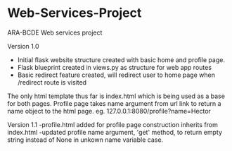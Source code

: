 # Web-Services-Project
ARA-BCDE Web services project

Version 1.0
- Initial flask website structure created with basic home and profile page.
- Flask blueprint created in views.py as structure for web app routes
- Basic redirect feature created, will redirect user to home page when /redirect route is visited

The only html template thus far is index.html which is being used as a base for both pages.
Profile page takes name argument from url link to return a name object to the html page.
  eg. 127.0.0.1:8080/profile?name=Hector

Version 1.1
-profile.html added for profile page construction inherits from index.html
-updated profile name argument, 'get' method, to return empty string instead of None in unkown name variable case.
